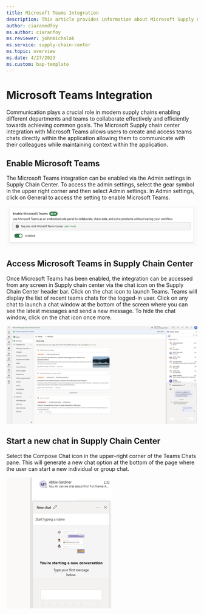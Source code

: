 ```yaml
---
title: Microsoft Teams Integration
description: This article provides information about Microsoft Supply Chain Center's integration with Microsoft Teams
author: ciaranedfoy
ms.author: ciaranfoy
ms.reviewer: johnmichalak
ms.service: supply-chain-center
ms.topic: overview
ms.date: 4/27/2023
ms.custom: bap-template
---
```


# Microsoft Teams Integration

Communication plays a crucial role in modern supply chains enabling different departments and teams to collaborate 
effectively and efficiently towards achieving common goals. The Microsoft Supply chain center integration with Microsoft Teams 
allows users to create and access teams chats directly within the application allowing them to communicate with their colleagues 
while maintaining context within the application.

## Enable Microsoft Teams

The Microsoft Teams integration can be enabled via the Admin settings in Supply Chain Center. To access the admin settings, 
select the gear symbol in the upper right corner and then select Admin settings. In Admin settings, 
click on General to access the setting to enable Microsoft Teams. 

![Screenshot of the toggle available within admin settings for switching on the teams integration/](media/enable_teams.png) 

## Access Microsoft Teams in Supply Chain Center

Once Microsoft Teams has been enabled, the integration can be accessed from any screen in Supply chain center via the chat icon on the Supply Chain Center header bar. 
Click on the chat icon to launch Teams. Teams will display the list of recent teams chats for the logged-in user. 
Click on any chat to launch a chat window at the bottom of the screen where you can see the latest messages and send a new message. 
To hide the chat window, click on the chat icon once more.

![Screenshot showing the teams integration enabled in a side pane within MSCC/](media/access_teams_in_mscc.png) 

## Start a new chat in Supply Chain Center

Select the Compose Chat icon in the upper-right corner of the Teams Chats pane. This will generate a new chat option 
at the bottom of the page where the user can start a new individual or group chat.

![Screenshot showing a new chat window within the teams integrations side pane/](media/start_new_chat_teams.png) 
